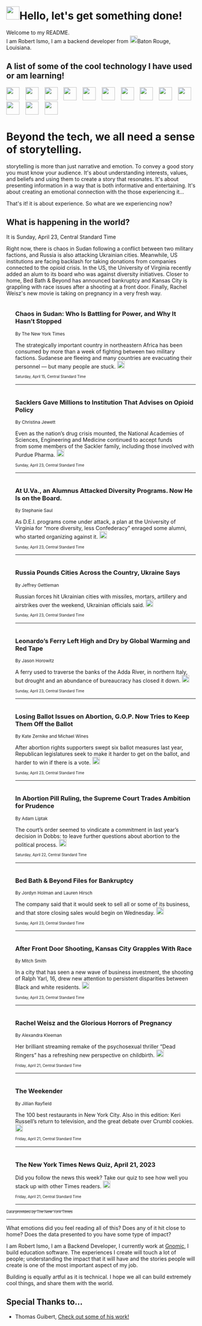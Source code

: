 <h1><img src="https://emojis.slackmojis.com/emojis/images/1643514375/3493/hot-coffee.gif?1643514375" width="35"/>Hello, let's get something done!</h1>

<p>Welcome to my README.<br/>
I am Robert Ismo, I am a backend developer from <img src="https://emojis.slackmojis.com/emojis/images/1638395689/50435/moulin_rouge.png?1638395689" width="20"/>Baton Rouge, Louisiana.</p>
<h2>A list of some of the cool technology I have used or am learning!</h2>
<p>
<img src="https://emojis.slackmojis.com/emojis/images/1643516091/21142/meow_bongotap.gif?1643516091" width="35" alt="">
<img src="https://img.shields.io/badge/Favorite%20Frontend%20Framework-SvelteKit-f83903" alt="">
<img src="https://img.shields.io/badge/Second%20Favorite-Vue-40b581" alt="">
<img src="https://img.shields.io/badge/Most%20Used%20Runtime-Nodejs-78b061" alt="">
<img src="https://emojis.slackmojis.com/emojis/images/1643517416/34482/fire.gif?1643517416" width="35" alt="">
<img src="https://img.shields.io/badge/Javascript%20But%20Better-Typescript-0078ca" alt="">
<img src="https://img.shields.io/badge/Favorite%20Language-Elixir-3e244d" alt="">
<img src="https://img.shields.io/badge/Containerize%20Everything-Docker-6ac9ef" alt="">
<img src="https://emojis.slackmojis.com/emojis/images/1643514596/5999/meow_party.gif?1643514596" width="35" alt="">
<img src="https://img.shields.io/badge/API%20Love%20Language-Graphql-de32a5" alt="">
<img src="https://img.shields.io/badge/Our%20Favorite%20Version%20Controller-Git-e94f33" alt="">
<img src="https://img.shields.io/badge/Favorite%20Database-Redis-d42d1d" alt="">
<img src="https://emojis.slackmojis.com/emojis/images/1643514559/5584/deployparrot.gif?1643514559" width="35" alt="">
<img src="https://img.shields.io/badge/Container%20Interstate-RabbitMQ-f66200" alt="">
<img src="https://img.shields.io/badge/Gotta%20Learn-Kubernetes-316adf" alt="">
<img src="https://img.shields.io/badge/Really%20Mature%20Now-WASM-654fef" alt="">
<img src="https://emojis.slackmojis.com/emojis/images/1666642497/61942/dance_vibe.gif?1666642497" width="35" alt="">
<img src="https://img.shields.io/badge/For%20My%20M1-ARM64-657d96" alt="">
<img src="https://img.shields.io/badge/Loving%20This%20So%20Much-TailwindCSS-17bcb5" alt="">
<img src="https://img.shields.io/badge/Cool%20Build%20Tool-Vite-f9cb24" alt="">
<img src="https://emojis.slackmojis.com/emojis/images/1669231376/62819/working-on-it.gif?1669231376" width="35" alt="">
<img src="https://img.shields.io/badge/Fun%20and%20Easy%20Database-MongoDB-5f8c49" alt="">
<img src="https://img.shields.io/badge/JS%20Life%20Support-NPM-c73737" alt="">
<img src="https://img.shields.io/badge/I%20Liked%20It-DynamoDB-0073b9" alt="">
<img src="https://emojis.slackmojis.com/emojis/images/1643514045/46/question.gif?1643514045" width="35" alt="">
<img src="https://img.shields.io/badge/cool-React-60d6f9" alt="">
<img src="https://img.shields.io/badge/Future%20Big%20Project-Lambda-f37e00" alt="">
<img src="https://img.shields.io/badge/NPM%20But%20Better-PNPM-f1aa07" alt="">
<img src="https://emojis.slackmojis.com/emojis/images/1643514943/9662/fbwow.gif?1643514943" width="35" alt="">
<img src="https://img.shields.io/badge/First%20Language-C-662079" alt="">
<img src="https://img.shields.io/badge/Where%20I%20Deploy%20Frontend-Vercel-000000" alt="">
<img src="https://img.shields.io/badge/Who%20Does%20not%20Want%20an%20App-Swift-f9492a" alt="">
<img src="https://emojis.slackmojis.com/emojis/images/1643514058/151/javascript.png?1643514058" width="35" alt="">
<img src="https://img.shields.io/badge/cool-Python-fbd542" alt="">
<img src="https://img.shields.io/badge/Favorite%20Something-Stripe-656cdc" alt="">
<img src="https://img.shields.io/badge/Of%20Course-HTML5-ed6327" alt="">
<img src="https://emojis.slackmojis.com/emojis/images/1660415405/60731/bomb.gif?1660415405" width="35" alt="">
<img src="https://img.shields.io/badge/hate-CSS-2964ec" alt="">
<img src="https://img.shields.io/badge/Learning-CircleCI-141215" alt="">
<img src="https://img.shields.io/badge/Learning-Rust-fbbb3b" alt="">
<img src="https://emojis.slackmojis.com/emojis/images/1660415397/60712/writing-hand.gif?1660415397" width="35" alt="">
<img src="https://img.shields.io/badge/Dev%20Browser%20of%20Choice-Firefox-cc4e26" alt="">
<img src="https://img.shields.io/badge/Recoverying%20From%20Windows-UNIX-1781e3" alt="">
<img src="https://img.shields.io/badge/LOVE-LogSeq-90c1c2" alt="">
<img src="https://emojis.slackmojis.com/emojis/images/1643514066/223/kirby.gif?1643514066" width="35" alt="">
<img src="https://img.shields.io/badge/Daily%20Driver-MacOS-e6e6e8" alt="">
<img src="https://img.shields.io/badge/Git%20Server-Github-000000" alt="">
<img src="https://img.shields.io/badge/enjoyable-EC2-f17428" alt="">
<img src="https://emojis.slackmojis.com/emojis/images/1643514239/2069/excited.gif?1643514239" width="35" alt="">
</p>
<h1>Beyond the tech, we all need a sense of storytelling.</h1>
<p>storytelling is more than just narrative and emotion. To convey a good story you must know your audience. It's about understanding interests, values, and beliefs and using them to create a story that resonates. It's about presenting information in a way that is both informative and entertaining. It's about creating an emotional connection with the those experiencing it...</p>
<p>That's it! it is about experience. So what are we experiencing now?</p>
<h2>What is happening in the world?</h2>
<p>It is Sunday, April 23, Central Standard Time</p>
<p>
Right now, there is chaos in Sudan following a conflict between two military factions, and Russia is also attacking Ukrainian cities. Meanwhile, US institutions are facing backlash for taking donations from companies connected to the opioid crisis. In the US, the University of Virginia recently added an alum to its board who was against diversity initiatives. Closer to home, Bed Bath &amp; Beyond has announced bankruptcy and Kansas City is grappling with race issues after a shooting at a front door. Finally, Rachel Weisz&#39;s new movie is taking on pregnancy in a very fresh way.</p>
<ol>
<img src="https://img.shields.io/badge/-world-blue" alt="">
<h3>Chaos in Sudan: Who Is Battling for Power, and Why It Hasn’t Stopped</h3>
<sub>By The New York Times</sub>
<p>The strategically important country in northeastern Africa has been consumed by more than a week of fighting between two military factions. Sudanese are fleeing and many countries are evacuating their personnel — but many people are stuck.  <a href="https://nyti.ms/43D8iTk"><img src="https://developer.nytimes.com/files/poweredby_nytimes_30b.png?v=1583354208352" height="20"></a></p>
<sub><sub>Saturday, April 15, Central Standard Time</sub></sub>
<hr/>
<img src="https://img.shields.io/badge/-health-blue" alt="">
<h3>Sacklers Gave Millions to Institution That Advises on Opioid Policy</h3>
<sub>By Christina Jewett</sub>
<p>Even as the nation’s drug crisis mounted, the National Academies of Sciences, Engineering and Medicine continued to accept funds from some members of the Sackler family, including those involved with Purdue Pharma.  <a href="https://nyti.ms/429AZWP"><img src="https://developer.nytimes.com/files/poweredby_nytimes_30b.png?v=1583354208352" height="20"></a></p>
<sub><sub>Sunday, April 23, Central Standard Time</sub></sub>
<hr/>
<img src="https://img.shields.io/badge/-us-blue" alt="">
<h3>At U.Va., an Alumnus Attacked Diversity Programs. Now He Is on the Board.</h3>
<sub>By Stephanie Saul</sub>
<p>As D.E.I. programs come under attack, a plan at the University of Virginia for “more diversity, less Confederacy” enraged some alumni, who started organizing against it.  <a href="https://nyti.ms/40vMeaO"><img src="https://developer.nytimes.com/files/poweredby_nytimes_30b.png?v=1583354208352" height="20"></a></p>
<sub><sub>Sunday, April 23, Central Standard Time</sub></sub>
<hr/>
<img src="https://img.shields.io/badge/-world-blue" alt="">
<h3>Russia Pounds Cities Across the Country, Ukraine Says</h3>
<sub>By Jeffrey Gettleman</sub>
<p>Russian forces hit Ukrainian cities with missiles, mortars, artillery and airstrikes over the weekend, Ukrainian officials said.  <a href="https://nyti.ms/3N11edA"><img src="https://developer.nytimes.com/files/poweredby_nytimes_30b.png?v=1583354208352" height="20"></a></p>
<sub><sub>Sunday, April 23, Central Standard Time</sub></sub>
<hr/>
<img src="https://img.shields.io/badge/-world-blue" alt="">
<h3>Leonardo’s Ferry Left High and Dry by Global Warming and Red Tape</h3>
<sub>By Jason Horowitz</sub>
<p>A ferry used to traverse the banks of the Adda River, in northern Italy, but drought and an abundance of bureaucracy has closed it down.  <a href="https://nyti.ms/41Q1Oin"><img src="https://developer.nytimes.com/files/poweredby_nytimes_30b.png?v=1583354208352" height="20"></a></p>
<sub><sub>Sunday, April 23, Central Standard Time</sub></sub>
<hr/>
<img src="https://img.shields.io/badge/-us-blue" alt="">
<h3>Losing Ballot Issues on Abortion, G.O.P. Now Tries to Keep Them Off the Ballot</h3>
<sub>By Kate Zernike and Michael Wines</sub>
<p>After abortion rights supporters swept six ballot measures last year, Republican legislatures seek to make it harder to get on the ballot, and harder to win if there is a vote.  <a href="https://nyti.ms/41vynTa"><img src="https://developer.nytimes.com/files/poweredby_nytimes_30b.png?v=1583354208352" height="20"></a></p>
<sub><sub>Sunday, April 23, Central Standard Time</sub></sub>
<hr/>
<img src="https://img.shields.io/badge/-us-blue" alt="">
<h3>In Abortion Pill Ruling, the Supreme Court Trades Ambition for Prudence</h3>
<sub>By Adam Liptak</sub>
<p>The court’s order seemed to vindicate a commitment in last year’s decision in Dobbs: to leave further questions about abortion to the political process.  <a href="https://nyti.ms/3KRmsI8"><img src="https://developer.nytimes.com/files/poweredby_nytimes_30b.png?v=1583354208352" height="20"></a></p>
<sub><sub>Saturday, April 22, Central Standard Time</sub></sub>
<hr/>
<img src="https://img.shields.io/badge/-business-blue" alt="">
<h3>Bed Bath &amp; Beyond Files for Bankruptcy</h3>
<sub>By Jordyn Holman and Lauren Hirsch</sub>
<p>The company said that it would seek to sell all or some of its business, and that store closing sales would begin on Wednesday.  <a href="https://nyti.ms/41VEuA1"><img src="https://developer.nytimes.com/files/poweredby_nytimes_30b.png?v=1583354208352" height="20"></a></p>
<sub><sub>Sunday, April 23, Central Standard Time</sub></sub>
<hr/>
<img src="https://img.shields.io/badge/-us-blue" alt="">
<h3>After Front Door Shooting, Kansas City Grapples With Race</h3>
<sub>By Mitch Smith</sub>
<p>In a city that has seen a new wave of business investment, the shooting of Ralph Yarl, 16, drew new attention to persistent disparities between Black and white residents.  <a href="https://nyti.ms/3L4HK54"><img src="https://developer.nytimes.com/files/poweredby_nytimes_30b.png?v=1583354208352" height="20"></a></p>
<sub><sub>Sunday, April 23, Central Standard Time</sub></sub>
<hr/>
<img src="https://img.shields.io/badge/-magazine-blue" alt="">
<h3>Rachel Weisz and the Glorious Horrors of Pregnancy</h3>
<sub>By Alexandra Kleeman</sub>
<p>Her brilliant streaming remake of the psychosexual thriller “Dead Ringers” has a refreshing new perspective on childbirth.  <a href="https://nyti.ms/3AjWEzv"><img src="https://developer.nytimes.com/files/poweredby_nytimes_30b.png?v=1583354208352" height="20"></a></p>
<sub><sub>Friday, April 21, Central Standard Time</sub></sub>
<hr/>
<img src="https://img.shields.io/badge/-briefing-blue" alt="">
<h3>The Weekender</h3>
<sub>By Jillian Rayfield</sub>
<p>The 100 best restaurants in New York City. Also in this edition: Keri Russell’s return to television, and the great debate over Crumbl cookies.  <a href="https://nyti.ms/41PpiUH"><img src="https://developer.nytimes.com/files/poweredby_nytimes_30b.png?v=1583354208352" height="20"></a></p>
<sub><sub>Friday, April 21, Central Standard Time</sub></sub>
<hr/>
<img src="https://img.shields.io/badge/-briefing-blue" alt="">
<h3>The New York Times News Quiz, April 21, 2023</h3>
<sub></sub>
<p>Did you follow the news this week? Take our quiz to see how well you stack up with other Times readers.  <a href="https://nyti.ms/3KThV7X"><img src="https://developer.nytimes.com/files/poweredby_nytimes_30b.png?v=1583354208352" height="20"></a></p>
<sub><sub>Friday, April 21, Central Standard Time</sub></sub>
<hr/>
</ol>
<a href="https://developer.nytimes.com"><sub><sub>Data provided by The New York Times</sub></sub></a>
<hr/>
<p>What emotions did you feel reading all of this? Does any of it hit close to home? Does the data presented to you have some type of impact?</p>
<p>I am Robert Ismo, I am a Backend Developer, I currently work at <a href="https://gnomic.education/">Gnomic</a>, I build education software. The experiences I create will touch a lot of people; understanding the impact that it will have and the stories people will create is one of the most important aspect of my job.</p>
<p>Building is equally artful as it is technical. I hope we all can build extremely cool things, and share them with the world.</p>
<h2>Special Thanks to...</h2>
<ul>
<li>Thomas Guibert, <a href="https://github.com/thmsgbrt/thmsgbrt">Check out some of his work!</a></li>
</ul>